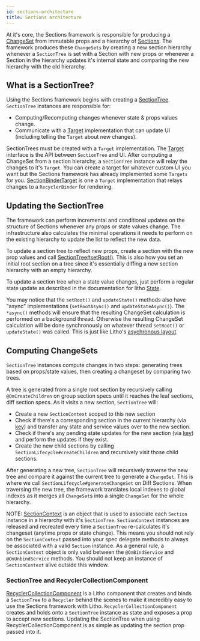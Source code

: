 ```yaml
---
id: sections-architecture
title: Sections architecture
---
```


At it's core, the Sections framework is responsible for producing a [ChangeSet](/javadoc/com/facebook/litho/sections/ChangeSet.html) from immutable props and a hierarchy of [Sections](/javadoc/com/facebook/litho/sections/Section.html). The framework produces these `ChangeSets` by creating a new section hierarchy whenever a `SectionTree` is set with a Section with new props or whenever a Section in the hierarchy updates it's internal state and comparing the new hierarchy with the old hierarchy.

## What is a SectionTree?

Using the Sections framework begins with creating a [SectionTree](/javadoc/com/facebook/litho/sections/SectionTree.html). `SectionTree` instances are responsible for:
   - Computing/Recomputing changes whenever state & props values change.
   - Communicate with a [Target](/javadoc/com/facebook/litho/sections/SectionTree.Target.html) implementation that can update UI (including telling the `Target` about new changes).

SectionTrees must be created with a `Target` implementation. The [Target](/javadoc/com/facebook/litho/sections/SectionTree.Target.html) interface is the API between `SectionTree` and UI. After computing a ChangeSet from a section hierarchy, a `SectionTree` instance will relay the changes to it's `Target`. You can create a target for whatever custom UI you want but the Sections framework has already implemented some `Targets` for you. [SectionBinderTarget](/javadoc/com/facebook/litho/sections/widget/SectionBinderTarget.html) is one a `Target` implementation that relays changes to a `RecyclerBinder` for rendering.

## Updating the SectionTree

The framework can perform incremental and conditional updates on the structure of Sections whenever any props or state values change. The infrastructure also calculates the minimal operations it needs to perform on the existing hierarchy to update the list to reflect the new data.

To update a section tree to reflect new props, create a section with the new prop values and call [SectionTree#setRoot()](/javadoc/com/facebook/litho/sections/SectionTree.html#setRoot-com.facebook.litho.sections.Section-). This is also how you set an initial root section on a tree since it's essentially diffing a new section hierarchy with an empty hierarchy.

To update a section tree when a state value changes, just perform a regular state update as described in the documentation for litho [State](state).

You may notice that the `setRoot()` and `updateState()` methods also have "async" implementations (`setRootAsync()` and `updateStateAsync()`).  The `*async()` methods will ensure that the resulting ChangeSet calculation is performed on a background thread.  Otherwise the resulting ChangeSet calculation will be done synchronously on whatever thread `setRoot()` or `updateState()` was called. This is just like Litho's [asychronous layout](asynchronous-layout#sync-and-async-operations).

## Computing ChangeSets

`SectionTree` instances compute changes in two steps: generating trees based on props/state values, then creating a changeset by comparing two trees.

A tree is generated from a single root section by recursively calling `@OnCreateChildren` on group section specs until it reaches the leaf sections, diff section specs.  As it visits a new section, `SectionTree` will:
 - Create a new `SectionContext` scoped to this new section
 - Check if there's a corresponding section in the current hierarchy (via [key](state#keys-and-identifying-components)) and transfer any state and service values over to the new section.
 - Check if there's any pending state updates for the new section (via [key](state#keys-and-identifying-components)) and perform the updates if they exist.
 - Create the new child sections by calling `SectionLifecycle#createChildren` and recursively visit those child sections.

After generating a new tree, `SectionTree` will recursively traverse the new tree and compare it against the current tree to generate a `ChangeSet`. This is where we call `SectionLifecycle#generateChangeSet` on Diff Sections. When traversing the new tree, the framework translates local indexes to global indexes as it merges all `ChangeSet`s into a single `ChangeSet` for the whole hierarchy.

NOTE: [SectionContext](/javadoc/com/facebook/litho/sections/SectionContext.html) is an object that is used to associate each `Section` instance in a hierarchy with it's `SectionTree`.  `SectionContext` instances are released and recreated every time a `SectionTree` re-calculates it's changeset (anytime props or state change). This means you should not rely on the `SectionContext` passed into your spec delegate methods to always be associated with a valid `Section` instance.  As a general rule, a `SectionContext` object is only valid between the `@OnBindService` and `@OnUnbindService` methods. You should not keep an instance of `SectionContext` alive outside this window.


### SectionTree and RecyclerCollectionComponent

[RecyclerCollectionComponent](recycler-collection-component) is a Litho component that creates and binds a `SectionTree` to a `Recycler` behind the scenes to make it incredibly easy to use the Sections framework with Litho. `RecyclerCollectionComponent` creates and holds onto a `SectionTree` instance as state and exposes a prop to accept new sections.  Updating the SectionTree when using RecyclerCollectionComponent is as simple as updating the section prop passed into it.




